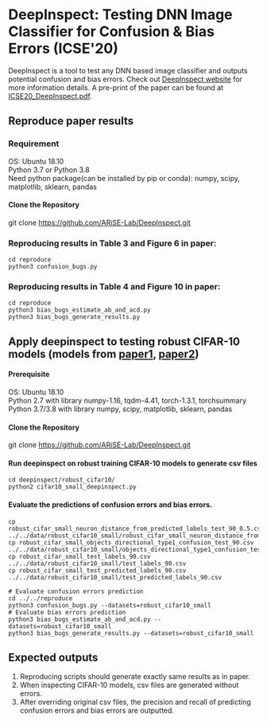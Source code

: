 # DeepInspect: Testing DNN Image Classifier for Confusion & Bias Errors  (ICSE'20)

DeepInspect is a tool to test any DNN based image classifier and outputs potential confusion and bias errors.
Check out [DeepInspect website](https://github.com/ARiSE-Lab/DeepInspect) for more information details. A pre-print of the paper can be found at [ICSE20_DeepInspect.pdf](https://yuchi1989.github.io/papers/ICSE20_DeepInspect.pdf). 

## Reproduce paper results

### Requirement
OS: Ubuntu 18.10   
Python 3.7 or Python 3.8   
Need python package(can be installed by pip or conda): numpy, scipy, matplotlib, sklearn, pandas   

#### Clone the Repository
git clone https://github.com/ARiSE-Lab/DeepInspect.git

### Reproducing results in Table 3 and Figure 6 in paper:  
```
cd reproduce
python3 confusion_bugs.py
```

### Reproducing results in Table 4 and Figure 10 in paper:
```
cd reproduce
python3 bias_bugs_estimate_ab_and_acd.py
python3 bias_bugs_generate_results.py
```


## Apply deepinspect to testing robust CIFAR-10 models (models from [paper1](http://papers.nips.cc/paper/8060-scaling-provable-adversarial-defenses.pdf), [paper2](https://arxiv.org/abs/1811.02625))

#### Prerequisite
OS: Ubuntu 18.10  
Python 2.7 with library numpy-1.16, tqdm-4.41, torch-1.3.1, torchsummary  
Python 3.7/3.8 with library numpy, scipy, matplotlib, sklearn, pandas

#### Clone the Repository
git clone https://github.com/ARiSE-Lab/DeepInspect.git

#### Run deepinspect on robust training CIFAR-10 models to generate csv files
```
cd deepinspect/robust_cifar10/
python2 cifar10_small_deepinspect.py
```
#### Evaluate the predictions of confusion errors and bias errors.
```
cp robust_cifar_small_neuron_distance_from_predicted_labels_test_90_0.5.csv ../../data/robust_cifar10_small/robust_cifar_small_neuron_distance_from_predicted_labels_test_90.csv
cp robust_cifar_small_objects_directional_type1_confusion_test_90.csv ../../data/robust_cifar10_small/objects_directional_type1_confusion_test_90.csv
cp robust_cifar_small_test_labels_90.csv ../../data/robust_cifar10_small/test_labels_90.csv
cp robust_cifar_small_test_predicted_labels_90.csv ../../data/robust_cifar10_small/test_predicted_labels_90.csv

# Evaluate confusion errors prediction
cd ../../reproduce
python3 confusion_bugs.py --datasets=robust_cifar10_small
# Evaluate bias errors prediction
python3 bias_bugs_estimate_ab_and_acd.py --datasets=robust_cifar10_small
python3 bias_bugs_generate_results.py --datasets=robust_cifar10_small
```
## Expected outputs
1. Reproducing scripts should generate exactly same results as in paper.
2. When inspecting CIFAR-10 models, csv files are generated without errors.  
3. After overriding original csv files, the precision and recall of predicting confusion errors and bias errors are outputted.
